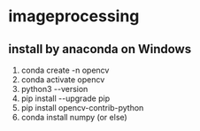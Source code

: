 # imageprocessing

## install by anaconda on Windows
1. conda create -n opencv
2. conda activate opencv
3. python3 --version
4. pip install --upgrade pip
5. pip install opencv-contrib-python
6. conda install numpy (or else)

